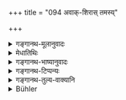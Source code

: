 +++
title = "094 अवाक्-शिरास् तमस्य्"

+++

<details><summary>गङ्गानथ-मूलानुवादः</summary>

‘Headlong, in blind darkness shall the sinner fall into hell, who, on being interrogated in the course of a judicial investigation, answers the question falsely.—(94)
</details>

<details><summary>मेधातिथिः</summary>

निमित्तं पृष्टो यो **वितथम्** असत्यं वक्ति स तेन **किल्बिषेन** पापेन गृहीत ऊर्ध्वपादो ऽधोमुखो महति गाढे **तमसि नरकं** यातनास्थानं तत्प्राप्नोतीत्य् अर्थः । अन्यस्मिंस् **तमसि** किंचिद् दृश्यते तत्र तु न किंचिद् एवेत्य् **अन्ध्**अग्रहणम् ॥ ८.९४ ॥
</details>

<details><summary>गङ्गानथ-भाष्यानुवादः</summary>

On being questioned regarding the subject-matter of the investigation, if one should state what is not true,—by that sin he falls into ‘*hell*’—the place of punishment—with his feet held upwards and the head hanging below—into intense darkness. In ordinary darkness, people can see something, but in the darkness referred to, nothing can be seen; hence the epithet ‘*blind*.’—(94)
</details>

<details><summary>गङ्गानथ-टिप्पन्यः</summary>

This verse is quoted in *Kṛtyakalpataru* (35a);—in *Aparārka* (p. 674);—and in *Smṛticandrikā* (Vyavahāra, p. 204).
</details>

<details><summary>गङ्गानथ-तुल्य-वाक्यानि</summary>

**(verses 8.89-97)**

\[See the texts under [79 *et seq*.]\]
</details>

<details><summary>Bühler</summary>

094	'Headlong, in utter darkness shall the sinful man tumble into hell, who being interrogated in a judicial inquiry answers one question falsely.
</details>
